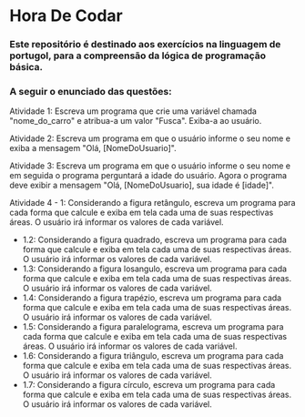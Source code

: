 # Hora De Codar
### Este repositório é destinado aos exercícios na linguagem de portugol, para a compreensão da lógica de programação básica.


### A seguir o enunciado das questões:

Atividade 1:  Escreva um programa que crie uma variável chamada "nome_do_carro" e atribua-a um valor "Fusca". Exiba-a ao usuário.

Atividade 2: Escreva um programa em que o usuário informe o seu nome e exiba a mensagem "Olá, [NomeDoUsuario]".

Atividade 3: Escreva um programa em que o usuário informe o seu nome e em seguida o programa perguntará a idade do usuário. Agora o programa deve exibir a mensagem "Olá, [NomeDoUsuario], sua idade é [idade]".

Atividade 4 - 1: Considerando a figura retângulo, escreva um programa para cada forma que calcule e exiba em tela cada uma de suas respectivas áreas. O usuário irá informar os valores de cada variável.
- 1.2: Considerando a figura quadrado, escreva um programa para cada forma que calcule e exiba em tela cada uma de suas respectivas áreas. O usuário irá informar os valores de cada variável.
- 1.3: Considerando a figura losangulo, escreva um programa para cada forma que calcule e exiba em tela cada uma de suas respectivas áreas. O usuário irá informar os valores de cada variável.
- 1.4: Considerando a figura trapézio, escreva um programa para cada forma que calcule e exiba em tela cada uma de suas respectivas áreas. O usuário irá informar os valores de cada variável.
- 1.5: Considerando a figura paralelograma, escreva um programa para cada forma que calcule e exiba em tela cada uma de suas respectivas áreas. O usuário irá informar os valores de cada variável.
- 1.6: Considerando a figura triângulo, escreva um programa para cada forma que calcule e exiba em tela cada uma de suas respectivas áreas. O usuário irá informar os valores de cada variável.
- 1.7: Considerando a figura círculo, escreva um programa para cada forma que calcule e exiba em tela cada uma de suas respectivas áreas. O usuário irá informar os valores de cada variável.
